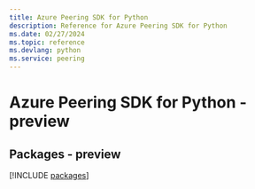 ```yaml
---
title: Azure Peering SDK for Python
description: Reference for Azure Peering SDK for Python
ms.date: 02/27/2024
ms.topic: reference
ms.devlang: python
ms.service: peering
---
```

# Azure Peering SDK for Python - preview
## Packages - preview
[!INCLUDE [packages](peering-index.md)]